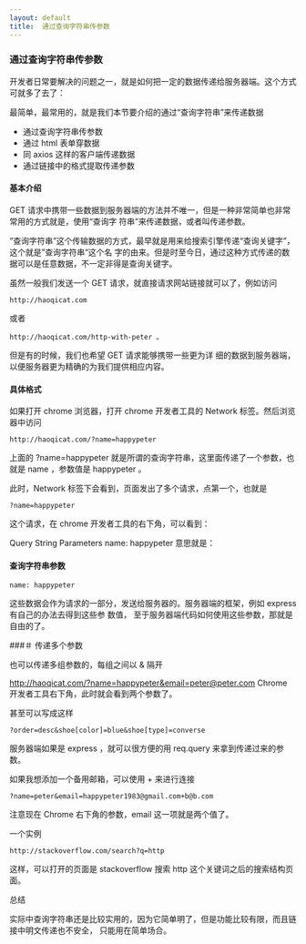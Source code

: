 ```yaml
---
layout: default
title:  通过查询字符串传参数
---
```



###  通过查询字符串传参数

开发者日常要解决的问题之一，就是如何把一定的数据传递给服务器端。这个方式可就多了去了：

最简单，最常用的，就是我们本节要介绍的通过“查询字符串”来传递数据

- 通过查询字符串传参数
- 通过 html 表单穿数据
- 同 axios 这样的客户端传递数据
- 通过链接中的格式提取传递参数


####  基本介绍

GET 请求中携带一些数据到服务器端的方法并不唯一，但是一种非常简单也非常常用的方式就是，使用“查询字
符串”来传递数据，或者叫传递参数。

”查询字符串”这个传输数据的方式，最早就是用来给搜索引擎传递“查询关键字”，这个就是”查询字符串“这个名
字的由来。但是时至今日，通过这种方式传递的数据可以是任意数据，不一定非得是查询关键字。

虽然一般我们发送一个 GET 请求，就直接请求网站链接就可以了，例如访问

```
http://haoqicat.com
```
或者

```
http://haoqicat.com/http-with-peter 。
```

但是有的时候，我们也希望 GET 请求能够携带一些更为详
细的数据到服务器端，以便服务器更为精确的为我们提供相应内容。

####  具体格式

如果打开 chrome 浏览器，打开 chrome 开发者工具的 Network 标签。然后浏览器中访问

```
http://haoqicat.com/?name=happypeter
```

上面的 ?name=happypeter 就是所谓的查询字符串，这里面传递了一个参数，也就是 name ，参数值是
happypeter 。

此时，Network 标签下会看到，页面发出了多个请求，点第一个，也就是

```
?name=happypeter
```

这个请求，在 chrome 开发者工具的右下角，可以看到：

Query String Parameters
name: happypeter
意思就是：

####  查询字符串参数

```
name: happypeter
```
这些数据会作为请求的一部分，发送给服务器的。服务器端的框架，例如 express 有自己的办法去得到这些参
数值， 至于服务器端代码如何使用这些参数，那就是自由的了。

###＃  传递多个参数

也可以传递多组参数的，每组之间以 & 隔开

http://haoqicat.com/?name=happypeter&email=peter@peter.com
Chrome 开发者工具右下角，此时就会看到两个参数了。

甚至可以写成这样

```
?order=desc&shoe[color]=blue&shoe[type]=converse
```
服务器端如果是 express ，就可以很方便的用 req.query 来拿到传递过来的参数。

如果我想添加一个备用邮箱，可以使用 + 来进行连接

```
?name=peter&email=happypeter1983@gmail.com+b@b.com
```

注意现在 Chrome 右下角的参数，email 这一项就是两个值了。

一个实例

```
http://stackoverflow.com/search?q=http
```

这样，可以打开的页面是 stackoverflow 搜索 http 这个关键词之后的搜索结构页面。

总结

实际中查询字符串还是比较实用的，因为它简单明了，但是功能比较有限，而且链接中明文传递也不安全，
只能用在简单场合。
